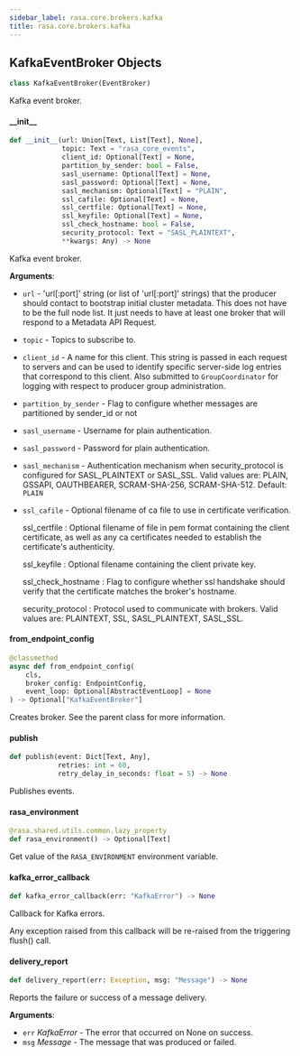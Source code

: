 ```yaml
---
sidebar_label: rasa.core.brokers.kafka
title: rasa.core.brokers.kafka
---
```

## KafkaEventBroker Objects

```python
class KafkaEventBroker(EventBroker)
```

Kafka event broker.

#### \_\_init\_\_

```python
def __init__(url: Union[Text, List[Text], None],
             topic: Text = "rasa_core_events",
             client_id: Optional[Text] = None,
             partition_by_sender: bool = False,
             sasl_username: Optional[Text] = None,
             sasl_password: Optional[Text] = None,
             sasl_mechanism: Optional[Text] = "PLAIN",
             ssl_cafile: Optional[Text] = None,
             ssl_certfile: Optional[Text] = None,
             ssl_keyfile: Optional[Text] = None,
             ssl_check_hostname: bool = False,
             security_protocol: Text = "SASL_PLAINTEXT",
             **kwargs: Any) -> None
```

Kafka event broker.

**Arguments**:

- `url` - &#x27;url[:port]&#x27; string (or list of &#x27;url[:port]&#x27;
  strings) that the producer should contact to bootstrap initial
  cluster metadata. This does not have to be the full node list.
  It just needs to have at least one broker that will respond to a
  Metadata API Request.
- `topic` - Topics to subscribe to.
- `client_id` - A name for this client. This string is passed in each request
  to servers and can be used to identify specific server-side log entries
  that correspond to this client. Also submitted to `GroupCoordinator` for
  logging with respect to producer group administration.
- `partition_by_sender` - Flag to configure whether messages are partitioned by
  sender_id or not
- `sasl_username` - Username for plain authentication.
- `sasl_password` - Password for plain authentication.
- `sasl_mechanism` - Authentication mechanism when security_protocol is
  configured for SASL_PLAINTEXT or SASL_SSL.
  Valid values are: PLAIN, GSSAPI, OAUTHBEARER, SCRAM-SHA-256,
  SCRAM-SHA-512. Default: `PLAIN`
- `ssl_cafile` - Optional filename of ca file to use in certificate
  verification.
  
  ssl_certfile : Optional filename of file in pem format containing
  the client certificate, as well as any ca certificates needed to
  establish the certificate&#x27;s authenticity.
  
  ssl_keyfile : Optional filename containing the client private key.
  
  ssl_check_hostname : Flag to configure whether ssl handshake
  should verify that the certificate matches the broker&#x27;s hostname.
  
  security_protocol : Protocol used to communicate with brokers.
  Valid values are: PLAINTEXT, SSL, SASL_PLAINTEXT, SASL_SSL.

#### from\_endpoint\_config

```python
@classmethod
async def from_endpoint_config(
    cls,
    broker_config: EndpointConfig,
    event_loop: Optional[AbstractEventLoop] = None
) -> Optional["KafkaEventBroker"]
```

Creates broker. See the parent class for more information.

#### publish

```python
def publish(event: Dict[Text, Any],
            retries: int = 60,
            retry_delay_in_seconds: float = 5) -> None
```

Publishes events.

#### rasa\_environment

```python
@rasa.shared.utils.common.lazy_property
def rasa_environment() -> Optional[Text]
```

Get value of the `RASA_ENVIRONMENT` environment variable.

#### kafka\_error\_callback

```python
def kafka_error_callback(err: "KafkaError") -> None
```

Callback for Kafka errors.

Any exception raised from this callback will be re-raised from the
triggering flush() call.

#### delivery\_report

```python
def delivery_report(err: Exception, msg: "Message") -> None
```

Reports the failure or success of a message delivery.

**Arguments**:

- `err` _KafkaError_ - The error that occurred on None on success.
- `msg` _Message_ - The message that was produced or failed.

